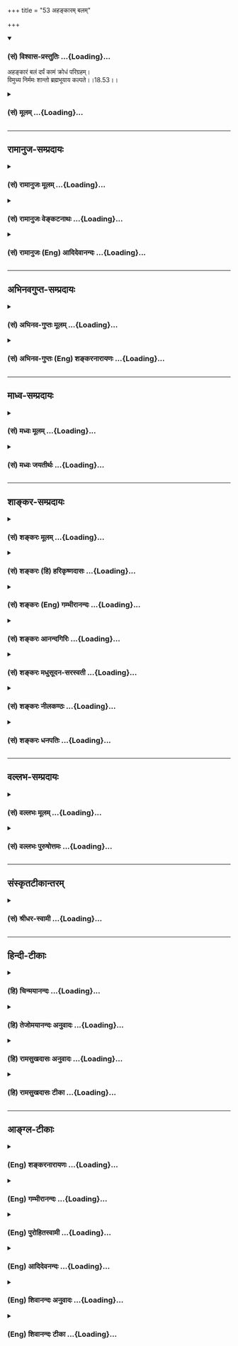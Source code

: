 +++
title = "53 अहङ्कारम् बलम्"

+++
<div class="js_include" newlevelforh1="3" title="(सं) विश्वास-प्रस्तुतिः" unfilled url="/purANam_vaiShNavam/mahAbhAratam/06-bhIShma-parva/03-bhagavad-gItA-parva/saMskRtam/vishvAsa-prastutiH/18_moxa-saMnyAsa-yogaH/53_ahankAram_balam.md">
<details open><summary><h3>(सं) विश्वास-प्रस्तुतिः ...{Loading}...</h3></summary>

अहङ्कारं बलं दर्पं कामं क्रोधं परिग्रहम्।  
विमुच्य निर्ममः शान्तो ब्रह्मभूयाय कल्पते।।18.53।।
</details>
</div>
<div class="js_include collapsed" newlevelforh1="3" title="(सं) मूलम्" unfilled url="/purANam_vaiShNavam/mahAbhAratam/06-bhIShma-parva/03-bhagavad-gItA-parva/saMskRtam/mUlam/18_moxa-saMnyAsa-yogaH/53_ahankAram_balam.md">
<details><summary><h3>(सं) मूलम् ...{Loading}...</h3></summary>

अहङ्कारं बलं दर्पं कामं क्रोधं परिग्रहम्।  
विमुच्य निर्ममः शान्तो ब्रह्मभूयाय कल्पते।।18.53।।
</details>
</div>


_________________
## रामानुज-सम्प्रदायः
<div class="js_include collapsed" newlevelforh1="3" title="(सं) रामानुजः मूलम्" unfilled url="/purANam_vaiShNavam/mahAbhAratam/06-bhIShma-parva/03-bhagavad-gItA-parva/saMskRtam/rAmAnujaH/mUlam/18_moxa-saMnyAsa-yogaH/53_ahankAram_balam.md">
<details><summary><h3>(सं) रामानुजः मूलम् ...{Loading}...</h3></summary>

।।18.53।।**बुद्ध्या विशुद्धया** यथावस्थितात्मतत्त्वविषयया **युक्तः;
धृत्या आत्मानं नियम्य च**,विषयविमुखीकरणेन योगयोग्यं मनः कृत्वा;
**शब्दादीन् विषयान् त्यक्त्वा** असन्निहितान् कृत्वा; तन्निमित्तौ **च**
रागद्वेषौ व्युदस्य; **विविक्तसेवी** सर्वैः ध्यानविरोधिभिः विविक्ते देशे
वर्तमानः **लघ्वाशी** अत्यशनानशनरहितः; **यतवाक्कायमानसः**
ध्यानाभिमुखीकृतकायवाङ्मनोवृत्तिः; **ध्यानयोगपरो नित्यम्** एवं भूतः सन्
आप्रयाणाद् अहरहः ध्यानयोगपरः; **वैराग्यं समुपाश्रितः**
ध्येयतत्त्वव्यतिरिक्तविषयदोषावमर्शेन तत्र विरागतां वर्धयन् **अहंकारम्;**
अनात्मनी आत्माभिमानं **बलं** तद्विवृद्धिहेतुभूतं वासनाबलं तन्निमित्तं
**दर्पं कामं क्रोधं परिग्रहं विमुच्य; निर्ममः** सर्वेषु अनात्मीयेषु
आत्मीयबुद्धिरहितः **शान्तः** आत्मानुभवैकसुखः; एवंभूतो ध्यानयोगं कुर्वन्
**ब्रह्मभूयाय कल्पते** ब्रह्मभावाय कल्पते सर्वबन्धविनिर्मुक्तो
यथावस्थितम् आत्मानम् अनुभवति इत्यर्थः।  
  

</details>
</div>
<div class="js_include collapsed" newlevelforh1="3" title="(सं) रामानुजः वेङ्कटनाथः" unfilled url="/purANam_vaiShNavam/mahAbhAratam/06-bhIShma-parva/03-bhagavad-gItA-parva/saMskRtam/rAmAnujaH/venkaTanAthaH/18_moxa-saMnyAsa-yogaH/53_ahankAram_balam.md">
<details><summary><h3>(सं) रामानुजः वेङ्कटनाथः ...{Loading}...</h3></summary>

।। 18.53बुद्धिशब्दोऽत्र प्रस्तुतब्रह्मशब्दाभिप्रेतविषयबुद्धिगोचरः;
तस्याः
शुद्धिश्चासमग्रविषयत्वसंशयविपर्ययरूपदोषराहित्यमित्याहयथावस्थितात्मतत्त्वविषययेति। धृत्या
इति पूर्वोक्तसप्रकारसात्त्विकधृतिपरामर्शमाहविषयविमुखीकरणेनेति। अत्र
धृत्या मनोनियमनं कर्मोक्तम् अपि च पूर्वमेव त्यक्तविषयस्य कोऽसौ
तदानीन्तनस्त्यागः इत्यत्राऽऽहअसन्निहितान् कृत्वेति। विषयसन्निधिर्हि
विजितेन्द्रियमपि क्षोभयेदिति भावः। रागद्वेषौ व्युदस्य इति
वैषयिकरागद्वेषयोर्व्युदासस्यापि तादात्विकविषयत्वायवैराग्यं समुपाश्रितः
इत्यनेन पुनरुक्तिपरिहाराय चाऽऽहतन्निमित्ताविति। एतेन
विषयासन्निधानफलप्रदर्शनम्। यद्वा विप्रकृष्टेष्वपि सूक्ष्मसङ्गो
निरोद्धव्य इति भावः। विविक्तत्वं रहितत्वम् तत्प्रकृतोपयोगेन विशिनष्टि --
सर्वैर्ध्यानविरोधिभिर्विविक्ते देश इति। लघ्वाशी इत्यनेन
पूर्वोक्तंनात्यश्नतः \[6।16\] इत्यादिकं स्मार्यत
इत्यत्राऽऽहअत्यशनानशनरहित इति। धृत्याऽऽत्मानं नियम्य च
इत्यादिनायतवाक्कायमानसः इत्यस्य
पुनरुक्तिपरिहारायाहध्यानाभिमुखीकृतकायवाङ्मनोवृत्तिरिति।
कायस्याभिमुखीकरणं स्थिरासनादिपरिग्रहः वाचस्तु प्रणवादिव्यतिरिक्तवर्जनम्
मनसस्तु शुभाश्रयालम्बनम्। उक्तानां ध्यानयोगशेषत्वमाहएवम्भूतः सन्निति।
नित्यशब्दविवक्षितमाहआप्रयाणादहरहरितिरागद्वेषौ व्युदस्य इति
वैषयिकरागद्वेषयोर्व्युदासोक्तेःवैराग्यं समुपाश्रितः
इत्येतदाभिमानिकविषयम्; तत्र सम्यगुपाश्रयणं पूर्वसिद्धस्यापि
सम्यगवस्थापनमित्यभिप्रायेणविरागतां वर्धयन्नित्युक्तम्।
एवमहङ्कारादिविमोचनेऽपि द्रष्टव्यम्। शरीरमनःप्राणादिबलानां
योगविरोधित्वाभावात्वासनाबलमिति विशेषितम्।
दर्पोऽत्राहङ्कारबलहेतुकोऽङ्गीकर्तव्यानङ्गीकारः।
योगित्वशान्तत्वादिनिमित्तोऽपि दर्पस्त्याज्यःहृष्टो दृप्यति दृप्तो
धर्ममतिक्रामति \[आ.ध.सू.1।13।4\] इति स्मरणात्।
मनोवाक्कायव्यापारनिवृत्त्यादेरुक्तत्वाच्छान्तशब्दोऽत्र शमहेतुविशेषपर
इत्यत्राऽऽहआत्मानुभवैकसुख इति। इन्द्रियव्यापारोपरतिः क्रोधादिनिवृत्तिश्च
बाह्यसुखनिस्स्पृहत्वात्; तच्च प्रभूतात्मस्वसुखलाभादिति भावः। उक्तेषु
सर्वेषु ध्यानयोगस्याङ्गित्वमाहएवम्भूतो ध्यानयोगं कुर्वन्निति।
ध्यानमेवात्र योगः; ध्यानेन वा योगः। अनन्तरश्लोकार्थपरामर्शेन
ब्रह्मशब्दस्यात्र शुद्धात्मविषयतामाहसर्वबन्धेति।  
  

</details>
</div>
<div class="js_include collapsed" newlevelforh1="3" title="(सं) रामानुजः (Eng) आदिदेवानन्दः" unfilled url="/purANam_vaiShNavam/mahAbhAratam/06-bhIShma-parva/03-bhagavad-gItA-parva/saMskRtam/rAmAnujaH/english/AdidevAnandaH/18_moxa-saMnyAsa-yogaH/53_ahankAram_balam.md">
<details><summary><h3>(सं) रामानुजः (Eng) आदिदेवानन्दः ...{Loading}...</h3></summary>

18.51 - 18.53 'Endowed with a purified understanding' means endowed with
the Buddhi capable of understanding the self as it is in reality;
'subduing the mind by steadiness' means making the mind fit for
meditation by turning away from external and internal objects;
'relinishing sound and other objects of senses' means keeping them far
away, casting aside love and hate occasioned by them (i.e., the sense
objects). 'Resorting to solitude' means living in a lonely place free
from hindrances to meditation; 'eat but little' means eating neither too
much nor too little; 'restraining speech, body and mind' means directing
the operations of body, speech and mind to meditation; 'ever engaged in
the Yoga of meditation' means being like this, i.e., constantly engaged
in the Yoga of meditation day after day until death; 'taking refuge in
dispassion' means developing aversion to all objects except the one
entity to be meditated upon, by considering the imperfections of all
objects and thus cultivating detachment to everything. Forsaking
'egoism' means abandoning the tendency to consider what is other than
the self, as well as neutralising the power of forcible Vasnas
(tendencies) which nourish (egoism), and the resulting pride, desire,
wrath and possessiveness. 'With no feeling of mine' means free from the
notion that what does not belong to oneself belongs to oneself; 'Who is
tranil' means, who finds sole happiness in experiencing the self. One
who has become like this and performs the Yoga of meditation becomes
worthy for the state of Brahman. The meaning is that, freed from all
bonds, he experiences the self as It really is.

</details>
</div>


_________________
## अभिनवगुप्त-सम्प्रदायः
<div class="js_include collapsed" newlevelforh1="3" title="(सं) अभिनव-गुप्तः मूलम्" unfilled url="/purANam_vaiShNavam/mahAbhAratam/06-bhIShma-parva/03-bhagavad-gItA-parva/saMskRtam/abhinava-guptaH/mUlam/18_moxa-saMnyAsa-yogaH/53_ahankAram_balam.md">
<details><summary><h3>(सं) अभिनव-गुप्तः मूलम् ...{Loading}...</h3></summary>

।।18.41 -- 18.60।। एवमियता षण्णां प्रत्येकं त्रिस्वरूपत्वं धृत्यादीनां च
प्रतिपादितम्। तन्मध्यात् सात्त्विके राशौ वर्तमानो दैवीं संपदं प्राप्त इह
ज्ञाने योग्यः; त्वं च तथाविधः इत्यर्जुनः प्रोत्साहितः। अधुना तु इदमुच्यते
-- यदि तावदनया ज्ञानबुद्ध्या कर्मणि भवान् प्रवर्तते तदा
स्वधर्मप्रवृत्त्या विज्ञानपूततया च न कर्मसंबन्धस्तव। अथैतन्नानुमन्यसे;
तदवश्यं तव प्रवृत्त्या तावत् भाव्यम् जातेरेव तथाभावे स्थितत्वात्। यतः
सर्वः स्वभावनियतः +++(S;;N स्वस्वभावनियतः )+++ कुतश्चिद्दोषात्
तिरोहिततत्स्वभावः +++(S;;N -- हिततत्तत्स्वभावः )+++ कंचित्कालं भूत्वापि;
तत्तिरोधायकविगमे स्वभावं व्यक्त्यापन्नं लभत एव। तथाहि एवंविधो वर्णनां
स्वभावः। एवमवश्यंभाविन्यां प्रवृत्तौ ततः फलविभागिता भवेत्।। तदाह --
ब्राह्मणेत्यादि अवशोऽपि तत् इत्यन्तम्। ब्राह्मणादीनां
कर्मप्रविभागनिरूपणस्य स्वभावोऽश्यं नातिक्रामति,+++(S; ; N omit न and read
अतिक्रामति )+++ इति क्षत्रियस्वभावस्य भवतोऽनिच्छतोऽपि प्रकृतिः स्वभावाख्या
नियोक्तृताम् अव्यभिचारेण भजते। केवलं तया नियुक्तस्य पुण्यपापसंबन्धः। अतः
मदभिहितविज्ञानप्रमाणपुरःसरीकारेण कर्माण्यनुतिष्ठ। तथा सति बन्धो
निवर्त्स्यति। इत्यस्यार्थस्य परिकरघटनतात्पर्यं +++(S; ; N -- करबन्धघटन --
)+++ महावाक्यार्थस्य। अवान्तरवाक्यानां स्पष्टा ( ष्टोऽ ) र्थः। समासेन +++(S
omits समासेन )+++ ( श्लो. 50 ) संक्षेपेण। ज्ञानस्य; प्रागुक्तस्य। निष्ठां (
ष्ठा ) वाग्जालपरिहारेण निश्चितामाह। बुद्ध्या विशुद्धया इत्यादि सर्वमेतत्
व्याख्यातप्रायमिति न पुनरायस्यते,+++(N -- रारभ्यते )+++।

</details>
</div>
<div class="js_include collapsed" newlevelforh1="3" title="(सं) अभिनव-गुप्तः (Eng) शङ्करनारायणः" unfilled url="/purANam_vaiShNavam/mahAbhAratam/06-bhIShma-parva/03-bhagavad-gItA-parva/saMskRtam/abhinava-guptaH/english/shankaranArAyaNaH/18_moxa-saMnyAsa-yogaH/53_ahankAram_balam.md">
<details><summary><h3>(सं) अभिनव-गुप्तः (Eng) शङ्करनारायणः ...{Loading}...</h3></summary>

18.53 See Comment under 18.60

</details>
</div>


_________________
## माध्व-सम्प्रदायः
<div class="js_include collapsed" newlevelforh1="3" title="(सं) मध्वः मूलम्" unfilled url="/purANam_vaiShNavam/mahAbhAratam/06-bhIShma-parva/03-bhagavad-gItA-parva/saMskRtam/madhvaH/mUlam/18_moxa-saMnyAsa-yogaH/53_ahankAram_balam.md">
<details><summary><h3>(सं) मध्वः मूलम् ...{Loading}...</h3></summary>

।।18.53।। ब्रह्मभूयाय कल्पते। ब्रह्मणि भावो ब्रह्मभूयम्; ब्रह्मणि
स्थितिः। सर्वदा तन्मनस्कतेत्यर्थः।

</details>
</div>
<div class="js_include collapsed" newlevelforh1="3" title="(सं) मध्वः जयतीर्थः" unfilled url="/purANam_vaiShNavam/mahAbhAratam/06-bhIShma-parva/03-bhagavad-gItA-parva/saMskRtam/madhvaH/jayatIrthaH/18_moxa-saMnyAsa-yogaH/53_ahankAram_balam.md">
<details><summary><h3>(सं) मध्वः जयतीर्थः ...{Loading}...</h3></summary>

।।18.53।। ब्रह्मभूयाय ब्रह्मत्वायेति प्रतीतिनिरासार्थं व्याचष्टे --
**ब्रह्मे**ति। इत्यर्थ इति शेषः। भावो न जन्मादीत्याशयेन विवृणोति --
**ब्रह्मणी**ति। इयमपि न मुक्तिर्ब्रह्मभूत इति
पुनर्भक्त्यादिलाभश्रवणादिति भावेनाऽऽह -- **सर्वदे**ति।

</details>
</div>


_________________
## शाङ्कर-सम्प्रदायः
<div class="js_include collapsed" newlevelforh1="3" title="(सं) शङ्करः मूलम्" unfilled url="/purANam_vaiShNavam/mahAbhAratam/06-bhIShma-parva/03-bhagavad-gItA-parva/saMskRtam/shankaraH/mUlam/18_moxa-saMnyAsa-yogaH/53_ahankAram_balam.md">
<details><summary><h3>(सं) शङ्करः मूलम् ...{Loading}...</h3></summary>

।।18.53।। --,**अहंकारम्** अहंकरणम् अहंकारः देहादिषु तम्; **बलं**
सामर्थ्यं कामरागसंयुक्तम् -- न इतरत् शरीरादिसामर्थ्यं स्वाभाविकत्वेन
तत्त्यागस्य अशक्यत्वात् -- दर्पं दर्पो नाम हर्षानन्तरभावी
धर्मातिक्रमहेतुः हृष्टो दृप्यति दृप्तो धर्ममतिक्रामति इति स्मरणात् तं च;
**कामम्** इच्छां **क्रोधं** द्वेषं **परिग्रहम्**
इन्द्रियमनोगतदोषपरित्यागेऽपि शरीरधारणप्रसङ्गेन धर्मानुष्ठाननिमित्तेन वा
बाह्यः परिग्रहः; प्राप्तः तं च **विमुच्य** परित्यज्य; परमहंसपरिव्राजको
भूत्वा; देहजीवनमात्रेऽपि निर्गतममभावः **निर्ममः;** अत एव **शान्तः**
उपरतः; यः संहृतहर्षायासः यतिः ज्ञाननिष्ठः **ब्रह्मभूयाय** ब्रह्मभवनाय
**कल्पते** समर्थो भवति।। अनेन क्रमेण --,

</details>
</div>
<div class="js_include collapsed" newlevelforh1="3" title="(सं) शङ्करः (हि) हरिकृष्णदासः" unfilled url="/purANam_vaiShNavam/mahAbhAratam/06-bhIShma-parva/03-bhagavad-gItA-parva/saMskRtam/shankaraH/hindI/harikRShNadAsaH/18_moxa-saMnyAsa-yogaH/53_ahankAram_balam.md">
<details><summary><h3>(सं) शङ्करः (हि) हरिकृष्णदासः ...{Loading}...</h3></summary>

।।18.53।। तथा --, अहंकार; बल और दर्पको छोड़कर शरीरइन्द्रियादिमें अहंभाव
करनेका नाम अहंकार है। कामना और आसक्तिसे युक्त जो सामर्थ्य है उसका नाम बल
है यहाँ शरीरादिकी साधारण सामर्थ्यका नाम बल नहीं है; क्योंकि वह स्वाभाविक
है इसलिये उसका त्याग अशक्य है; हर्षके साथ होनेवाला और धर्मउल्लङ्घनका
कारण जो गर्व है उसका नाम दर्प है क्योंकि स्मृतिमें कहा है कि हर्षयुक्त
पुरुष दर्प करता है; दर्प करनेवाला धर्मका उल्लङ्घन किया करता है इत्यादि।
तथा इच्छाका नाम काम है; द्वेषका नाम क्रोध है; इनका और परिग्रहका भी त्याग
करके अर्थात् इन्द्रिय और मनमें रहनेवाले दोषोंका त्याग करनेके पश्चात् भी;
शरीरधारणके प्रसङ्गसे या धर्मानुष्ठानके निमित्तसे जो बाह्य संग्रहकी
प्राप्ति होती है उसका भी परित्याग करके; तथा परमहंस परिव्राजक ( संन्यासी
) होकर; एवं देहजीवनमात्रमें भी ममतारहित और इसीलिये जो शान्त --
उपरतियुक्त है; ऐसा जो सब परिश्रमोंसे रहित ज्ञाननिष्ठ यति है; वह
ब्रह्मरूप होनेके योग्य होता है।

</details>
</div>
<div class="js_include collapsed" newlevelforh1="3" title="(सं) शङ्करः (Eng) गम्भीरानन्दः" unfilled url="/purANam_vaiShNavam/mahAbhAratam/06-bhIShma-parva/03-bhagavad-gItA-parva/saMskRtam/shankaraH/english/gambhIrAnandaH/18_moxa-saMnyAsa-yogaH/53_ahankAram_balam.md">
<details><summary><h3>(सं) शङ्करः (Eng) गम्भीरानन्दः ...{Loading}...</h3></summary>

18.53 (That person) vimucya, having discarded; ahan-karam, egotism,
thinking of the body, organs, etc. as the ego; balam, force-which is
associated with desire and attachment; not the other kind of strength
consisting in the fitness of the body etc., becuase being natural it
cannot be descarded-; darpam, pride, which follows elation and leads to
transgresson of righteousness-for the Smrti says, 'An elated person
becomes proud; a proud man transgresses righteousness' (Ap. Dh. Su.
1.13.4); kamam, desire; krodham, anger, aversion; parigraham,
superfluous possessions-even after removing the defects in the organs
and the mind, there arises the possibility of acceptance of gifts either
for the maintenance of the body or for righteous duties; discarding them
as well, i.e. becoming a mendicant of the param-hamsa class; nirmamah,
free from the idea of possession, becoming devoid of the idea of 'me'
and 'mine' even with regard to so much as one's body and life; and for
the very same reason, santah, serene, withdrawn; the monk who is
effortless and steadfast in Knowledge, kalpate, becomes fit;
brahma-bhuyaya, for becoming Brahman.

</details>
</div>
<div class="js_include collapsed" newlevelforh1="3" title="(सं) शङ्करः आनन्दगिरिः" unfilled url="/purANam_vaiShNavam/mahAbhAratam/06-bhIShma-parva/03-bhagavad-gItA-parva/saMskRtam/shankaraH/AnandagiriH/18_moxa-saMnyAsa-yogaH/53_ahankAram_balam.md">
<details><summary><h3>(सं) शङ्करः आनन्दगिरिः ...{Loading}...</h3></summary>

।।18.53।। ज्ञाननिष्ठस्य यतेर्विशेषणान्तरं समुच्चिनोति -- **किञ्चेति।**
नित्यं ध्यानयोगपरत्वे समुच्चितं कारणान्तरं विवृणोति -- **अहंकरणमिति।**
सामर्थ्यमात्रे बलशब्दादुपलभ्यमाने किमिति विशेषवचनमित्याशङ्क्याह --
**स्वाभाविकत्वेनेति।** उक्तेर्थे मानमाह -- **हृष्ट इति।** वैराग्यशब्देन
लब्धस्यापि कामत्यागस्य पुनर्वचनं प्रकृष्टत्वख्यापनार्थम्।
अहंकारादित्यागे परिग्रहप्राप्त्यभावात्तत्त्यागोक्तिरयुक्तेत्याशङ्क्याह
-- **इन्द्रियेति।** परिग्रहाभावे ममत्वविषयाभावान्निर्ममत्वं
कथमित्याशङ्क्याह -- **देहेति।** अहंकारममकारयोरभावेन
प्राप्तामन्तःकरणोपरतिमनुवदति -- **अतएवेति।** उक्तमनूद्य जीवन्नेवासौ
ब्रह्मीभवतीति फलितमाह -- **यः संहृतेति।** ज्ञाननिष्ठपदादूर्ध्वं स शब्दो
द्रष्टव्यः। ब्रह्मणो भवनमनुसन्धानपरिपाकपर्यन्तं साक्षात्करणं तदर्थमिति
यावत्।

</details>
</div>
<div class="js_include collapsed" newlevelforh1="3" title="(सं) शङ्करः मधुसूदन-सरस्वती" unfilled url="/purANam_vaiShNavam/mahAbhAratam/06-bhIShma-parva/03-bhagavad-gItA-parva/saMskRtam/shankaraH/madhusUdana-sarasvatI/18_moxa-saMnyAsa-yogaH/53_ahankAram_balam.md">
<details><summary><h3>(सं) शङ्करः मधुसूदन-सरस्वती ...{Loading}...</h3></summary>

।।18.53।। अहंकारमिति। अहंकारं महाकुलप्रसूतोऽहं महतां
शिष्योऽतिविरक्तोऽस्मि नास्ति द्वितीयो मत्सम इत्यभिमानं; बलमसदाग्रहं न
शारीरं; तस्य स्वाभाविकत्वेन त्यक्तुमशक्यत्वात्। दर्पं हर्षजन्यं मदं
धर्मातिक्रमकरणंहृष्टो दृप्यति दृप्तो धर्ममतिक्रामतीति स्मृतेः। कामं
विषयाभिलाषम्। वैराग्यं समुपाश्रित इत्यनेनोक्तस्यापि कामत्यागस्य
पुनर्वचनं यत्नाधिक्यार्थम्। क्रोधं द्वेषम्। परिग्रहं
शरीरधारणार्थकमस्पृहत्वेऽपि परोपनीतं बाह्योपकारणं विमुच्य त्यक्त्वा
शिखायज्ञोपवीतादिकमपि दण्डमेकं कमण्डलुं कौपीनाच्छादनं च
शास्त्राभ्यनुज्ञातं स्वशरीरयात्रार्थमादाय परमहंसपरिव्राजको भूत्वा
निर्ममो देहजीवनमात्रेऽपि ममकाररहितः;
अतएवाहंकारममकाराभावादपगतहर्षविषादत्वात् शान्तश्चित्तविक्षेपरहितो
यतिर्ज्ञानसाधनपरिपाकक्रमेण ब्रह्मभूयाय ब्रह्मसाक्षात्काराय कल्पते समर्थो
भवति।

</details>
</div>
<div class="js_include collapsed" newlevelforh1="3" title="(सं) शङ्करः नीलकण्ठः" unfilled url="/purANam_vaiShNavam/mahAbhAratam/06-bhIShma-parva/03-bhagavad-gItA-parva/saMskRtam/shankaraH/nIlakaNThaH/18_moxa-saMnyAsa-yogaH/53_ahankAram_balam.md">
<details><summary><h3>(सं) शङ्करः नीलकण्ठः ...{Loading}...</h3></summary>

।।18.53।। एवं यतवाक्कायमानसस्य योगिनो योगजाः सिद्धय उपतिष्ठन्ति। ताश्च
श्रुतौ दर्शिताःपृथिव्यप्तेजोऽनिलखे समुत्थिते पञ्चात्मके योगगुणे
प्रवृत्ते। न तत्र रोगो न जरा न मृत्युः प्राप्तस्य योगाग्निमयं शरीरम्
इति। तथायं यं लोकं मनसा संविभाति विशुद्धसत्त्वः कामयते यांश्च कामान्। तं
तं लोकं जयते तांश्च कामांस्तस्मादात्मज्ञं ह्यर्चयेद्भूतिकामः इति च।
संविभाति संकल्पयति। लोकं लोचनीयमतीतानागतमर्थजातम्। कामान्
काम्यमानान्विषयान्। जयते उपलभते इति श्रुतिपदानामर्थः। तथानाविरतो
दुश्चरितान्नाशान्तो नासमाहितः। नाशान्तमानसो वापि प्रज्ञानेनैनमाप्नुयात्
इति। प्रज्ञानेन शास्त्राचार्योपदेशजेन ज्ञानेन दुश्चरितादिसेवनाद्विरक्तः
शान्तो जितचित्तः समाहितो निरुद्धचित्तवृत्तिरप्यशान्तमानसो
योगैश्वर्यासक्तचित्तः एनमात्मानं न प्राप्नुयादिति श्रुत्यर्थः। तदिदमाह
-- **अहंकारमिति।** यदा तु योगी यतमानसोऽस्मितामात्रप्रत्ययो भवति तदा
सैवास्मितावस्थितिर्विषयाभिमुखाहंकार इत्युच्यते; विषयविमुखा त्वस्मितेति
ततस्तमहंकारं निगृह्णीयात्। तदनिग्रहे योगी बलं
सत्यसंकल्पत्वादिसामर्थ्यमात्मनः पश्यन् दर्पं करोति न
मत्तुल्योऽन्योऽस्तीति मन्यते। ततश्च दृप्तो
धर्ममतिक्रामतीत्यापस्तम्बवचनाद्दिव्यान्कामानिच्छति। तत्र
केनचिन्निमित्तेन कामप्रतिबन्धे सति क्रोधवान्भवति। ततः परोत्सादनाय
भूयांसं शिष्यादिपरिग्रहं संपादयति ततो नश्यतीति।
तस्मात्सर्वानर्थमूलभूतमहंकारमेव विमुच्य तत इतरान्सर्वान् विमुञ्चति।
अहंकारविमोकेऽपि निर्ममत्वं तत्प्रदर्शितेषु विषयेषु ममताशून्यत्वे
सत्यहंकारः शिथिलीभूतो विषयवैमुख्यं प्राप्य स्वकारणेऽस्मितायां विलीयते।
ततः शान्तोऽस्मिताया अपि प्रलयान्निरिन्धनाग्निवदुपरतो योगी ब्रह्मभूयाय
कल्पते।

</details>
</div>
<div class="js_include collapsed" newlevelforh1="3" title="(सं) शङ्करः धनपतिः" unfilled url="/purANam_vaiShNavam/mahAbhAratam/06-bhIShma-parva/03-bhagavad-gItA-parva/saMskRtam/shankaraH/dhanapatiH/18_moxa-saMnyAsa-yogaH/53_ahankAram_balam.md">
<details><summary><h3>(सं) शङ्करः धनपतिः ...{Loading}...</h3></summary>

।।18.53।। किंच देहादिष्वहंकरणमहंकारस्ते देहे आत्मत्वाभिमानं बलं
कामरागादिप्रयुक्तं सामर्थ्यं नेतरच्छरीरादिसामर्थ्यं स्वाभाविकत्वेन
तत्त्यागस्याशक्यत्वात्; दर्पो हर्षान्तरभावी धर्मातिक्रमहेतुः। हृष्टो
दृप्यति दृप्तो धर्ममतिक्रामति इति स्मरणात्। तंच काममिच्छां वैराक्यशब्देन
लब्धस्यापि कामत्यागस्य पुनर्वचनं तस्मिन्नधिकयन्त्रः कर्तव्य इति बोधनाय
प्रकृष्टत्वख्यापनार्थं इच्छितपदार्थालाभप्रयुक्तं क्रोधं
परिग्रहमिन्द्रियमनोगतदोषत्यागेऽपि शरीरधारणप्रसङ्गेन
धर्मानुष्ठाननिमित्तेन वा प्राप्तं बाह्यपरिग्रहं च विमुच्य परित्यज्य
परमहंसपरिव्राजको भूत्वा देहजीवनमात्रेऽपि विगतममभावो निर्ममोऽतएव शान्तः
उपरतः संहृतायासो यतिर्ज्ञानानिष्ठो ब्रह्मभूयाय ब्रह्मभवनाय
ब्रह्मणोऽनुसंधानपरिपाकपर्यन्तजाय साक्षात्काराय कल्पते समर्थो भवति।

</details>
</div>


_________________
## वल्लभ-सम्प्रदायः
<div class="js_include collapsed" newlevelforh1="3" title="(सं) वल्लभः मूलम्" unfilled url="/purANam_vaiShNavam/mahAbhAratam/06-bhIShma-parva/03-bhagavad-gItA-parva/saMskRtam/vallabhaH/mUlam/18_moxa-saMnyAsa-yogaH/53_ahankAram_balam.md">
<details><summary><h3>(सं) वल्लभः मूलम् ...{Loading}...</h3></summary>

।।18.51 -- 18.53।। तथा हि बुद्ध्येति त्रिभिः। बुद्ध्या
यथोक्तकर्मफलादित्यागाद्विशुद्धया साङ्ख्यमार्गीयया युक्तः
योगेनाव्यभिचारिण्या धृत्याऽऽत्मानं नियम्य च स्वान्तर्यामिध्यानैकनिष्ठः
सर्वत्रानात्मत्वदृष्ट्या वैराग्यं समुपाश्रितः कर्मस्वहम्ममत्वरहितः शान्त
इति पूर्वसूत्रितस्य भाष्यं फलितं तथाभूत आनन्दांशाविर्भूतो ब्रह्मभूयाय
अक्षरब्रह्मात्मभावाय कल्पते; स्वात्मानंब्रह्माहमस्मि इति
यथावदनुभवतीत्यर्थः। इतीयं स्वज्ञानस्य परा निष्ठा
भगवद्गुणसाराविर्भावात्तद्व्यपदेशः प्राज्ञवदिति।

</details>
</div>
<div class="js_include collapsed" newlevelforh1="3" title="(सं) वल्लभः पुरुषोत्तमः" unfilled url="/purANam_vaiShNavam/mahAbhAratam/06-bhIShma-parva/03-bhagavad-gItA-parva/saMskRtam/vallabhaH/puruShottamaH/18_moxa-saMnyAsa-yogaH/53_ahankAram_balam.md">
<details><summary><h3>(सं) वल्लभः पुरुषोत्तमः ...{Loading}...</h3></summary>

  
  
।।18.53।। किञ्च -- अहङ्कारमिति। स्वज्ञानादिरूपं बलं सामर्थ्यं; दर्पं
गर्वं; कामं विषयभोगरूपं; क्रोधं निष्ठुरवाक्यरूपं; परिग्रहं
गृहस्त्र्यपत्यादिकं; निर्ममो ममतारहितः सन् विमुच्य त्यक्त्वा शान्तो
भगवदनुभवाश्लिष्टो ब्रह्मभूयाय ब्रह्मात्मकस्वरूपावस्थानाय ब्राह्मेण ৷৷.
\[ब्र.सू.4।4।5\] इत्यादिसूत्रोक्तरीत्या कल्पते समर्थो भवतीत्यर्थः।  
  

</details>
</div>


_________________
## संस्कृतटीकान्तरम्
<div class="js_include collapsed" newlevelforh1="3" title="(सं) श्रीधर-स्वामी" unfilled url="/purANam_vaiShNavam/mahAbhAratam/06-bhIShma-parva/03-bhagavad-gItA-parva/saMskRtam/shrIdhara-svAmI/18_moxa-saMnyAsa-yogaH/53_ahankAram_balam.md">
<details><summary><h3>(सं) श्रीधर-स्वामी ...{Loading}...</h3></summary>

।।18.53।। किंच **-- अहंकारमिति**। ततश्च विरक्तोऽहमित्याद्यहंकारं बलं
दुराग्रहं दर्पं योगबलादुन्मार्गप्रवृत्तिलक्षणं
प्रारब्धवशात्प्राप्यमाणेष्वपि विषयेषु कामं क्रोधं परिग्रहं च विमुच्य
विशेषेण त्यक्त्वा बलादापन्नेषु निर्ममः सन् शान्तः परामुपशान्तिं प्राप्तो
ब्रह्मभूयाय ब्रह्माहमिति नैश्चल्येनावस्थानाय कल्पते योग्यो भवति।

</details>
</div>


_________________
## हिन्दी-टीकाः
<div class="js_include collapsed" newlevelforh1="3" title="(हि) चिन्मयानन्दः" unfilled url="/purANam_vaiShNavam/mahAbhAratam/06-bhIShma-parva/03-bhagavad-gItA-parva/hindI/chinmayAnandaH/18_moxa-saMnyAsa-yogaH/53_ahankAram_balam.md">
<details><summary><h3>(हि) चिन्मयानन्दः ...{Loading}...</h3></summary>

।।18.53।। पूर्व श्लोक में उपादेय (ग्रहण करने योग्य) गुणों का उल्लेख किया
गया था। इस श्लोक में हेय; अर्थात् त्याज्य दुर्गुणों की सूची प्रस्तुत की
गयी है। ध्यान की सफलता के लिए इन दुर्गुणों का परित्याग आवश्यक है। अहंकार
देहेन्द्रियादि अनात्म उपाधियों को ही अपना स्वरूप समझकर उनके कर्मों में
कर्तृत्वाभिमान अहंकार कहलाता है। बल कामना और आसक्ति से अभिभूत पुरुष का बल
यहाँ अभिप्रेत है; स्वधर्मानुष्ठान की सार्मथ्य नहीं। दर्प अर्थात् गर्व। यह
गर्व ही मनुष्य को धर्म मार्ग से भ्रष्ट कर देता है। धर्म के अतिक्रमण का
यह कारण है। काम और क्रोध विषय भोग की इच्छा काम है तथा प्रतिबन्धित काम ही
क्रोध का रूप धारण करता है। परिग्रहम् विषयासक्त पुरुष की प्रवृत्ति
अधिकाधिक धन और भोग्यवस्तुओं का संग्रह करने में होती है। उचित या अनुचित
साधनों के द्वारा आवश्यकता से अधिक केवल भोग के लिए वस्तुएं एकत्र करना
परिग्रह कहलाता है। वस्तुत; ये समस्त अवगुण परस्पर सर्वथा भिन्न नहीं हैं।
एक अहंकार ही इन विभिन्न वृत्तियों में व्यक्त होता है। अहंकार के साथ ही
ममत्व भाव भी जुड़ा रहता है। भगवान् श्रीकृष्ण का यह उपदेश है कि साधक को
अहंकार और ममत्व का परित्याग कर देना चाहिए। इनके परित्याग से साधक का मन
शान्त और शुद्ध बन जाता है। यह शान्ति शवागर्त की अथवा मरुस्थल की उदास
शान्ति नहीं; वरन् ज्ञान द्वारा अपने स्वरूप की पहचान होने से प्राप्त हुई
शान्ति है। इस प्रकार; यहाँ वर्णित ध्यान के अनुकूल गुणों से सम्पन्न साधक
उत्तम अधिकारी कहलाता है। ऐसा साधक ही ब्रह्मप्राप्ति के योग्य होता है। इस
श्लोक में यह नहीं कहा गया है कि ऐसा साधक ब्रह्म ही बन जाता है; वरन् वह
ब्रह्मज्ञान का अधिकारी बन जाता है। आत्म साक्षात्कार की यह पूर्व तैयारी
है। इस प्रकार क्रम से

</details>
</div>
<div class="js_include collapsed" newlevelforh1="3" title="(हि) तेजोमयानन्दः अनुवादः" unfilled url="/purANam_vaiShNavam/mahAbhAratam/06-bhIShma-parva/03-bhagavad-gItA-parva/hindI/tejomayAnandaH/anuvAdaH/18_moxa-saMnyAsa-yogaH/53_ahankAram_balam.md">
<details><summary><h3>(हि) तेजोमयानन्दः अनुवादः ...{Loading}...</h3></summary>

।।18.53।। अहंकार, बल, दर्प, काम, क्रोध और परिग्रह को त्याग कर ममत्वभाव
से रहित और शान्त पुरुष ब्रह्म प्राप्ति के योग्य बन जाता है।।

</details>
</div>
<div class="js_include collapsed" newlevelforh1="3" title="(हि) रामसुखदासः अनुवादः" unfilled url="/purANam_vaiShNavam/mahAbhAratam/06-bhIShma-parva/03-bhagavad-gItA-parva/hindI/rAmasukhadAsaH/anuvAdaH/18_moxa-saMnyAsa-yogaH/53_ahankAram_balam.md">
<details><summary><h3>(हि) रामसुखदासः अनुवादः ...{Loading}...</h3></summary>

।।18.53।। जो विशुद्ध (सात्त्विकी) बुद्धिसे युक्त, वैराग्यके आश्रित,
एकान्तका सेवन करनेवाला और नियमित भोजन करनेवाला साधक धैर्यपूर्वक
इन्द्रियोंका नियमन करके, शरीर-वाणी-मनको वशमें करके, शब्दादि विषयोंका
त्याग करके और राग-द्वेषको छोड़कर निरन्तर ध्यानयोगके परायण हो जाता है, वह
अहंकार, बल, दर्प, काम, क्रोध और परिग्रहका त्याग करके एवं निर्मम तथा
शान्त होकर ब्रह्मप्राप्तिका पात्र हो जाता है।

</details>
</div>
<div class="js_include collapsed" newlevelforh1="3" title="(हि) रामसुखदासः टीका" unfilled url="/purANam_vaiShNavam/mahAbhAratam/06-bhIShma-parva/03-bhagavad-gItA-parva/hindI/rAmasukhadAsaH/TIkA/18_moxa-saMnyAsa-yogaH/53_ahankAram_balam.md">
<details><summary><h3>(हि) रामसुखदासः टीका ...{Loading}...</h3></summary>

।।18.53।।***व्याख्या --***  **बुद्ध्या विशुद्धया युक्तः --** जो
साङ्ख्ययोगी साधक परमात्मतत्त्वको प्राप्त करना चाहता है; उसकी बुद्धि
विशुद्ध अर्थात् सात्त्विकी (गीता 18। 30) हो। उसकी बुद्धिका विवेक साफसाफ
हो; उसमें किञ्चिन्मात्र भी सन्देह न हो। इस साङ्ख्ययोगके प्रकरणमें सबसे
पहले बुद्धिका नाम आया है। इसका तात्पर्य है कि साङ्ख्ययोगीके लिये जिस
विवेककी आवश्यकता है; वह विवेक बुद्धिमें ही प्रकट होता है। उस विवेकसे वह
जडताका त्याग करता है।**वैराग्यं समुपाश्रितः --** जैसे संसारी लोग
रागपूर्वक वस्तु; व्यक्ति आदिके आश्रित रहते हैं; उनको अपना आश्रय; सहारा
मानते हैं; ऐसे ही साङ्ख्ययोगका साधक वैराग्यके आश्रित रहता है अर्थात्
जनसमुदाय; स्थान आदिसे उसकी स्वाभाविक ही निर्लिप्तता बनी रहती है। लौकिक
और पारलौकिक सम्पूर्ण भोगोंसे उसका दृढ़ वैराग्य होता है।**विविक्तसेवी
--** साङ्ख्ययोगके साधकका स्वभाव; उसकी रुचि स्वतःस्वाभाविक एकान्तमें
रहनेकी होती है। एकान्तसेवनकी रुचि होनी तो बढ़िया है; पर उसका आग्रह नहीं
होना चाहिये अर्थात् एकान्त न मिलनेपर मनमें विक्षेप; हलचल नहीं होनी
चाहिये। आग्रह न होनेसे रुचि होनेपर भी एकान्त न मिले; प्रत्युत समुदाय
मिले; खूब हल्लागुल्ला हो; तो भी साधक उकतायेगा नहीं अर्थात्
सिद्धिअसिद्धिमें सम रहेगा। परन्तु आग्रह होगा तो वह उकता जायगा; उससे
समुदाय सहा नहीं जायगा। अतः साधकका स्वभाव तो एकान्तमें रहनेका ही होना
चाहिये; पर एकान्त न मिले तो उसके अन्तःकरणमें हलचल नहीं होनी चाहिये। कारण
कि हलचल होनेसे अन्तःकरणमें संसारकी महत्ता आती है और संसारकी महत्ता आनेपर
हलचल होती है; जो कि ध्यानयोगमें बाधक है। एकान्तमें रहनेसे साधन अधिक होगा;
मन भगवान्में अच्छी तरह लगेगा अन्तःकरण निर्मल बनेगा -- इन बातोंको लेकर
मनमें जो प्रसन्नता होती है; वह साधनमें सहायक होती है। परन्तु एकान्तमें
हल्लागुल्ला करनेवाला कोई नहीं होगा अतः वहाँ नींद अच्छी आयेगी; वहाँ किसी
भी प्रकारसे बैठ जायँ तो कोई देखनेवाला नहीं होगा; वहाँ सब प्रकारसे आराम
रहेगा; एकान्तमें रहनेसे लोग भी ज्यादा मानबड़ाई; आदर करेंगे -- इन बातोंको
लेकर मनमें जो प्रसन्नता होती है; वह साधनमें बाधक होती है क्योंकि यह सब
भोग है। साधकको इन सुखसुविधाओंमें फँसना नहीं चाहिये; प्रत्युत इनसे सदा
सावधान रहना चाहिये।  
  
**लघ्वाशी --** साधकका स्वभाव स्वल्प अर्थात् नियमित और सात्त्विक भोजन
करनेका हो। भोजनके विषयमें हित; मित और मेध्य -- ये तीन बातें बतायी गयी
हैं। हित का तात्पर्य है -- भोजन शरीरके अनुकूल हो। मितका तात्पर्य है --
भोजन न तो अधिक करे और न कम करे; प्रत्युत जितने भोजनसे शरीरनिर्वाह की
जाय; उतना भोजन करे (गीता 6। 16)। भोजनसे शरीर पुष्ट हो जायगा -- ऐसे भावसे
भोजन न करे; प्रत्युत केवल औषधकी तरह क्षुधानिवृत्तिके लिये ही भोजन करे;
जिससे साधनमें विघ्न न पड़े। मेध्यका तात्पर्य है -- भोजन पवित्र हो।  
  
**धृत्यात्मानं नियम्य च --** सांसारिक कितने ही प्रलोभन सामने आनेपर भी
बुद्धिको अपने ध्येय परमात्मतत्त्वसे विचलित न होने देना -- ऐसी दृढ़
सात्त्विकी धृति (गीता 18। 33) के द्वारा इन्द्रियोंका नियमन करे अर्थात्
उनको मर्यादामें रखे। आठों पहर यह जागृति रहे कि इन्द्रियोंके द्वारा
साधनके विरुद्ध कोई भी चेष्टा न हो।  
  
**यतवाक्कायमानसः --** शरीर; वाणी और मनको संयत (वशमें) करना भी साधकके
लिये बहुत जरूरी है (गीता 17। 14 -- 16)। अतः वह शरीरसे वृथा न घूमे;
देखनेसुननेके शौकसे कोई यात्रा न करे। वाणीसे वृथा बातचीत न करे; आवश्यक
होनेपर ही बोले; असत्य न बोले; निन्दाचुगली न करे। मनसे रागपूर्वक संसारका
चिन्तन न करे; प्रत्युत परमात्माका चिन्तन
करे।**शब्दादीन्विषयांस्त्यक्त्वा --** ध्यानके समय बाहरके जितने सम्बन्ध
हैं; जो कि विषयरूपसे आते हैं और जिनसे संयोगजन्य सुख होता है; उन शब्द;
स्पर्श; रूप; रस और गन्ध -- पाँचों विषयोंका स्वरूपसे ही त्याग कर देना
चाहिये। कारण कि विषयोंका रागपूर्वक सेवन करनेवाला ध्यानयोगका साधन नहीं कर
सकता। अगर विषयोंका रागपूर्वक सेवन करेगा तो ध्यानमें वृत्तियाँ (बहिर्मुख
होनेसे) नहीं लगेंगी और विषयोंका चिन्तन होगा।**रागद्वेषौ व्युदस्य च --**
सांसारिक वस्तु महत्त्वशाली है; अपने काममें आनेवाली है; उपयोगी है -- ऐसा
जो भाव है; उसका नाम राग है। तात्पर्य है कि अन्तःकरणमें असत् वस्तुका जो
रंग चढ़ा हुआ है; वह राग है। असत् वस्तु आदिमें राग रहते हुए कोई उनकी
प्राप्तिमें बाधा डालता है; उसके प्रति द्वेष हो जाता है। असत् संसारके किसी
अंशमें राग हो जाय तो दूसरे अंशमें द्वेष हो जाता है -- यह नियम है। जैसे;
शरीरमें राग हो जाय तो शरीरके अनुकूल वस्तुमात्रमें राग हो जाता है और
प्रतिकूल वस्तुमात्रमें द्वेष हो जाता है। संसारके साथ रागसे भी सम्बन्ध
जुड़ता है और द्वेषसे भी सम्बन्ध जुड़ता है। रागवाली बातका भी चिन्तन होता
है और द्वेषवाली बातका भी चिन्तन होता है। इसलिये साधक न राग करे और न
द्वेष करे।  
  
**ध्यानयोगपरो नित्यम् --** साधक नित्य ही ध्यानयोगके परायण रहे अर्थात्
ध्यानके सिवाय दूसरा कोई साधन न करे। ध्यानके समय तो ध्यान करे ही;
व्यवहारके समय अर्थात् चलतेफिरते; खातेपीते; कामधंधा करते समय भी यह ध्यान
(भाव) सदा बना रहे कि वास्तवमें एक परमात्माके सिवाय संसारकी स्वतन्त्र
सत्ता है ही नहीं (गीता 18। 20)।  
  
**अहंकारं बलं दर्पं ৷৷. विमुच्य --** गुणोंको लेकर अपनेमें जो एक विशेषता
दीखती है; उसे अहंकार कहते हैं। जबर्दस्ती करके; विशेषतासे मनमानी करनेका
जो आग्रह (हठ) होता है; उसे बल कहते हैं। जमीनजायदाद आदि बाह्य चीजोंकी
विशेषताको लेकर जो घमंड होता है; उसे दर्प कहते हैं। भोग; पदार्थ तथा
अनुकूल परिस्थिति मिल जाय; इस इच्छाका नाम काम है। अपने स्वार्थ और
अभिमानमें ठेस लगनेपर दूसरोंका अनिष्ट करनेके लिये जो जलनात्मक वृत्ति पैदा
होती है; उसको क्रोध कहते हैं। भोगबुद्धिसे; सुखआरामबुद्धिसे चीजोंका जो
संग्रह किया जाता है; उसे परिग्रह **(टिप्पणी प₀ 947.1)** कहते हैं। साधक
उपर्युक्त अहंकार; बल; दर्प; काम; क्रोध और परिग्रह -- इन सबका त्याग कर
देता है।  
  
**निर्ममः --** अपने पास निर्वाहमात्रकी जो वस्तुएँ हैं और कर्म करनेके
शरीर; इन्द्रियाँ आदि जो साधन हैं; उनमें ममता अर्थात् अपनापन न हो
**(टिप्पणी प₀ 947.2)**। अपना शरीर; वस्तु आदि जो हमें प्रिय लगते हैं;
उनके बने रहनेकी इच्छा न होना निर्मम होना है। जिन व्यक्तियों और वस्तुओंको
हम अपनी मानते हैं; वे आजसे सौ वर्ष पहले भी अपनी नहीं थीं और सौ वर्षके
बाद भी अपनी नहीं रहेंगी। अतः जो अपनी नहीं रहेंगी; उनका उपयोग या सेवा तो
कर सकते हैं; पर उनको,अपनी मानकर अपने पास नहीं रख सकते। अगर उनको अपने पास
नहीं रख सकते तो वे अपने नहीं हैं ऐसा माननेमें क्या बाधा है उनको अपनी न
माननेसे अधिक निर्मम हो जाता है।**शान्तः --** असत् संसारके साथ सम्बन्ध
रखनेसे ही अन्तःकरणमें अशान्ति; हलचल आदि पैदा होते हैं। जडतासे सर्वथा
सम्बन्धविच्छेद होनेपर अशान्ति कभी पासमें आती ही नहीं। फिर रागद्वेष न
रहनेसे साधक हरदम शान्त रहता है।**ब्रह्मभूयाय कल्पते --** ममतारहित और
शान्त मनुष्य (साङ्ख्ययोगका साधक) परमात्मप्राप्तिका अधिकारी बन जाता है
अर्थात् असत्का सर्वथा सम्बन्ध छूटते ही उसमें ब्रह्मप्राप्तिकी योग्यता;
सामर्थ्य आ जाती है। कारण कि जबतक असत् पदार्थोंके साथ सम्बन्ध रहता है;
तबतक परमात्मप्राप्तिकी सामर्थ्य नहीं आती।  
  
***सम्बन्ध --***  उपर्युक्त साधनसामग्रीसे निष्ठा प्राप्त हो जानेपर
क्या होता है -- इसको आगेके श्लोकमें बताते हैं।  
  

</details>
</div>


_________________
## आङ्ग्ल-टीकाः
<div class="js_include collapsed" newlevelforh1="3" title="(Eng) शङ्करनारायणः" unfilled url="/purANam_vaiShNavam/mahAbhAratam/06-bhIShma-parva/03-bhagavad-gItA-parva/english/shankaranArAyaNaH/18_moxa-saMnyAsa-yogaH/53_ahankAram_balam.md">
<details><summary><h3>(Eng) शङ्करनारायणः ...{Loading}...</h3></summary>

18.53. Relinshing egotism, violence, pride, desire, wrath, and the sense
of possession-he, the unselfish and calm one, is capable of becoming the
Brahman.

</details>
</div>
<div class="js_include collapsed" newlevelforh1="3" title="(Eng) गम्भीरानन्दः" unfilled url="/purANam_vaiShNavam/mahAbhAratam/06-bhIShma-parva/03-bhagavad-gItA-parva/english/gambhIrAnandaH/18_moxa-saMnyAsa-yogaH/53_ahankAram_balam.md">
<details><summary><h3>(Eng) गम्भीरानन्दः ...{Loading}...</h3></summary>

18.53 (That person,) having discarded egotism, force, pride, desire,
anger and superfluous possessions, free from the idea of possession, and
serene, is fit for becoming Brahman.

</details>
</div>
<div class="js_include collapsed" newlevelforh1="3" title="(Eng) पुरोहितस्वामी" unfilled url="/purANam_vaiShNavam/mahAbhAratam/06-bhIShma-parva/03-bhagavad-gItA-parva/english/purohitasvAmI/18_moxa-saMnyAsa-yogaH/53_ahankAram_balam.md">
<details><summary><h3>(Eng) पुरोहितस्वामी ...{Loading}...</h3></summary>

18.53 Having abandoned selfishness, power, arrogance, anger and desire,
possessing nothing of his own and having attained peace, he is fit to
join the Eternal Spirit.

</details>
</div>
<div class="js_include collapsed" newlevelforh1="3" title="(Eng) आदिदेवनन्दः" unfilled url="/purANam_vaiShNavam/mahAbhAratam/06-bhIShma-parva/03-bhagavad-gItA-parva/english/AdidevanandaH/18_moxa-saMnyAsa-yogaH/53_ahankAram_balam.md">
<details><summary><h3>(Eng) आदिदेवनन्दः ...{Loading}...</h3></summary>

18.53 Forsaking egoism, power, pride, desire, wrath and possession, with
no feeling of 'mine' and tranil - he becomes worthy for the state of
brahman.

</details>
</div>
<div class="js_include collapsed" newlevelforh1="3" title="(Eng) शिवानन्दः अनुवादः" unfilled url="/purANam_vaiShNavam/mahAbhAratam/06-bhIShma-parva/03-bhagavad-gItA-parva/english/shivAnandaH/anuvAdaH/18_moxa-saMnyAsa-yogaH/53_ahankAram_balam.md">
<details><summary><h3>(Eng) शिवानन्दः अनुवादः ...{Loading}...</h3></summary>

18.53 Having abandoned egoism, strength, arrogance, desire, anger and
covetousness, and free from the notion of 'mine' and peaceful, he is fit
for becoming Brahman.

</details>
</div>
<div class="js_include collapsed" newlevelforh1="3" title="(Eng) शिवानन्दः टीका" unfilled url="/purANam_vaiShNavam/mahAbhAratam/06-bhIShma-parva/03-bhagavad-gItA-parva/english/shivAnandaH/TIkA/18_moxa-saMnyAsa-yogaH/53_ahankAram_balam.md">
<details><summary><h3>(Eng) शिवानन्दः टीका ...{Loading}...</h3></summary>

18.53 अहङ्कारम् egoism; बलम् strength; दर्पम् arrogance; कामम् desire;
क्रोधम् anger; परिग्रहम् covetousness; विमुच्य having abandoned; निर्ममः
without mineness; शान्तः peaceful; ब्रह्मभूयाय for becoming Brahman;
कल्पते (he) is fit.Commentary Egoism Identifying the Self with the body;
etc. This is the error of mistaking the physical body for the pure
immortal Self.Balam That strength which is combined or united with
passion; desire and attachment; and not the physical or other strength.
Physical strength is natural. It is not possible to abandon this
physical strength.Darpam Arrogance; insolence; selfassertive Rajasic
vehemence this follows the state of exaltion.,Man becomes arrogant when
he possesses wealth or much learning. When he becomes arrogant he
violates Dharma and does wicked deeds.The aspirant even abandons the
things which are necessary for the bare maintenance of the body. He
becomes a ParamahamsaParivrajaka; a wandering or itinerant ascetic. He
has no attachment to his body. He knows that even the body does not
belong to him.Santa Peaceful; tranil; serene.Such an aspirant who has
devotion to Selfknowledge; and who is endowed with the above virtues is
fit to become Brahman.

</details>
</div>
